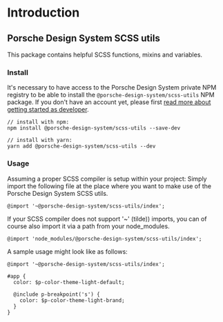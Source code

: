 # Introduction

## Porsche Design System SCSS utils

This package contains helpful SCSS functions, mixins and variables.

### Install
It's necessary to have access to the Porsche Design System private NPM registry to be able to install the `@porsche-design-system/scss-utils` NPM package. If you don't have an account yet, please first [read more about getting started as developer](#/getting-started/start-coding).
```
// install with npm:
npm install @porsche-design-system/scss-utils --save-dev

// install with yarn:
yarn add @porsche-design-system/scss-utils --dev
```

### Usage

Assuming a proper SCSS compiler is setup within your project: Simply import the following file 
at the place where you want to make use of the Porsche Design System SCSS utils.

```
@import '~@porsche-design-system/scss-utils/index';
```

If your SCSS compiler does not support '~' (tilde)) imports, you can of course also import it via a path from your node_modules.

```
@import 'node_modules/@porsche-design-system/scss-utils/index';
```

A sample usage might look like as follows:

```
@import '~@porsche-design-system/scss-utils/index';

#app {
  color: $p-color-theme-light-default;
  
  @include p-breakpoint('s') {
    color: $p-color-theme-light-brand;
  }
}
```